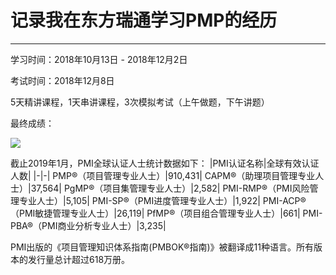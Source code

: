    

# 记录我在东方瑞通学习PMP的经历

---

学习时间：2018年10月13日 - 2018年12月2日

考试时间：2018年12月8日

5天精讲课程，1天串讲课程，3次模拟考试（上午做题，下午讲题）

最终成绩：

![](https://ws1.sinaimg.cn/large/78638e06ly1fzqw87v8u0j20h50g70tc.jpg)

截止2019年1月，PMI全球认证人士统计数据如下：
|PMI认证名称|全球有效认证人数|
|-|-|
PMP®（项目管理专业人士）|910,431|
CAPM®（助理项目管理专业人士）|37,564|
PgMP®（项目集管理专业人士）|2,582|
PMI-RMP®（PMI风险管理专业人士）|5,105|
PMI-SP®（PMI进度管理专业人士）|1,922|
PMI-ACP®（PMI敏捷管理专业人士）|26,119|
PfMP®（项目组合管理专业人士）|661|
PMI-PBA®（PMI商业分析专业人士）|3,235|

PMI出版的《项目管理知识体系指南(PMBOK®指南)》被翻译成11种语言。所有版本的发行量总计超过618万册。